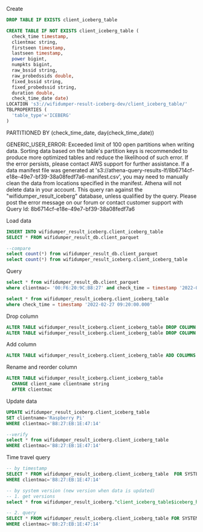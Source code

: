 Create
```SQL
DROP TABLE IF EXISTS client_iceberg_table

CREATE TABLE IF NOT EXISTS client_iceberg_table (
  check_time timestamp, 
  clientmac string, 
  firstseen timestamp, 
  lastseen timestamp, 
  power bigint, 
  numpkts bigint, 
  raw_bssid string, 
  raw_probedssids double, 
  fixed_bssid string, 
  fixed_probedssid string, 
  duration double, 
  check_time_date date)
LOCATION 's3://wifidumper-result-iceberg-dev/client_iceberg_table/'
TBLPROPERTIES (
  'table_type'='ICEBERG'
)
```

PARTITIONED BY (check_time_date, day(check_time_date))

GENERIC_USER_ERROR: Exceeded limit of 100 open partitions when writing data. Sorting data based on the table's partition keys is recommended to produce more optimized tables and reduce the likelihood of such error. If the error persists, please contact AWS support for further assistance. If a data manifest file was generated at 's3://athena-query-results-lf/8b6714cf-e18e-49e7-bf39-38a08fedf7a6-manifest.csv', you may need to manually clean the data from locations specified in the manifest. Athena will not delete data in your account.
This query ran against the "wifidumper_result_iceberg" database, unless qualified by the query. Please post the error message on our forum  or contact customer support  with Query Id: 8b6714cf-e18e-49e7-bf39-38a08fedf7a6

Load data
```SQL
INSERT INTO wifidumper_result_iceberg.client_iceberg_table
SELECT * FROM wifidumper_result_db.client_parquet 

--compare
select count(*) from wifidumper_result_db.client_parquet  
select count(*) from wifidumper_result_iceberg.client_iceberg_table 

```

Query 
```SQL
select * from wifidumper_result_db.client_parquet
where clientmac= '00:F6:20:9C:B8:27' and check_time = timestamp '2022-02-27 09:20:00.000'

select * from wifidumper_result_iceberg.client_iceberg_table 
where check_time = timestamp '2022-02-27 09:20:00.000'

```

Drop column
```SQL
ALTER TABLE wifidumper_result_iceberg.client_iceberg_table DROP COLUMN raw_bssid
ALTER TABLE wifidumper_result_iceberg.client_iceberg_table DROP COLUMN raw_probedssids
```

Add column
```SQL
ALTER TABLE wifidumper_result_iceberg.client_iceberg_table ADD COLUMNS (client_name string)
```

Rename and reorder column
```SQL
ALTER TABLE wifidumper_result_iceberg.client_iceberg_table
  CHANGE client_name clientname string 
  AFTER clientmac
```

Update data
```SQL
UPDATE wifidumper_result_iceberg.client_iceberg_table 
SET clientname='Raspberry Pi'
WHERE clientmac='B8:27:EB:1E:47:14'

--verify
select * from wifidumper_result_iceberg.client_iceberg_table 
WHERE clientmac='B8:27:EB:1E:47:14'
```

Time travel query
```SQL
-- by timestamp
SELECT * FROM wifidumper_result_iceberg.client_iceberg_table  FOR SYSTEM_TIME AS OF (current_timestamp - interval '3' minute)
WHERE clientmac='B8:27:EB:1E:47:14'

-- by system version (new version when data is updated)
-- 1. get versions
select * from wifidumper_result_iceberg."client_iceberg_table$iceberg_history"

-- 2. query
SELECT * FROM wifidumper_result_iceberg.client_iceberg_table FOR SYSTEM_VERSION AS OF <version_number>
WHERE clientmac='B8:27:EB:1E:47:14'

```

